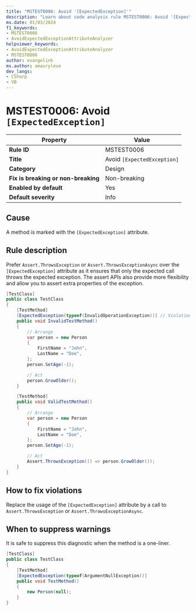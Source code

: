 ```yaml
---
title: "MSTEST0006: Avoid '[ExpectedException]'"
description: "Learn about code analysis rule MSTEST0006: Avoid '[ExpectedException]'"
ms.date: 01/03/2024
f1_keywords:
- MSTEST0006
- AvoidExpectedExceptionAttributeAnalyzer
helpviewer_keywords:
- AvoidExpectedExceptionAttributeAnalyzer
- MSTEST0006
author: evangelink
ms.author: amauryleve
dev_langs:
- CSharp
- VB
---
```

# MSTEST0006: Avoid `[ExpectedException]`

| Property                            | Value                                              |
|-------------------------------------|----------------------------------------------------|
| **Rule ID**                         | MSTEST0006                                         |
| **Title**                           | Avoid `[ExpectedException]`                        |
| **Category**                        | Design                                             |
| **Fix is breaking or non-breaking** | Non-breaking                                       |
| **Enabled by default**              | Yes                                                |
| **Default severity**                | Info                                               |

## Cause

A method is marked with the `[ExpectedException]` attribute.

## Rule description

Prefer `Assert.ThrowsException` or `Assert.ThrowsExceptionAsync` over the `[ExpectedException]` attribute as it ensures that only the expected call throws the expected exception. The assert APIs also provide more flexibility and allow you to assert extra properties of the exception.

```csharp
[TestClass]
public class TestClass
{
    [TestMethod]
    [ExpectedException(typeof(InvalidOperationException))] // Violation
    public void InvalidTestMethod()
    {
        // Arrange
        var person = new Person
        {
            FirstName = "John", 
            LastName = "Doe",
        };
        person.SetAge(-1);

        // Act
        person.GrowOlder();
    }

    [TestMethod]
    public void ValidTestMethod()
    {
        // Arrange
        var person = new Person
        {
            FirstName = "John", 
            LastName = "Doe",
        };
        person.SetAge(-1);

        // Act
        Assert.ThrowsException(() => person.GrowOlder());
    }
}
```

## How to fix violations

Replace the usage of the `[ExpectedException]` attribute by a call to `Assert.ThrowsException` or `Assert.ThrowsExceptionAsync`.

## When to suppress warnings

It is safe to suppress this diagnostic when the method is a one-liner.

```csharp
[TestClass]
public class TestClass
{
    [TestMethod]
    [ExpectedException(typeof(ArgumentNullException))]
    public void TestMethod()
    {
        new Person(null);
    }
}
```
